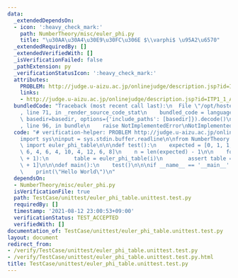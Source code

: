 ```yaml
---
data:
  _extendedDependsOn:
  - icon: ':heavy_check_mark:'
    path: NumberTheory/misc/euler_phi.py
    title: "\u30AA\u30A4\u30E9\u30FC\u306E $\\varphi$ \u95A2\u6570"
  _extendedRequiredBy: []
  _extendedVerifiedWith: []
  _isVerificationFailed: false
  _pathExtension: py
  _verificationStatusIcon: ':heavy_check_mark:'
  attributes:
    PROBLEM: http://judge.u-aizu.ac.jp/onlinejudge/description.jsp?id=ITP1_1_A
    links:
    - http://judge.u-aizu.ac.jp/onlinejudge/description.jsp?id=ITP1_1_A
  bundledCode: "Traceback (most recent call last):\n  File \"/opt/hostedtoolcache/Python/3.9.6/x64/lib/python3.9/site-packages/onlinejudge_verify/documentation/build.py\"\
    , line 71, in _render_source_code_stat\n    bundled_code = language.bundle(stat.path,\
    \ basedir=basedir, options={'include_paths': [basedir]}).decode()\n  File \"/opt/hostedtoolcache/Python/3.9.6/x64/lib/python3.9/site-packages/onlinejudge_verify/languages/python.py\"\
    , line 96, in bundle\n    raise NotImplementedError\nNotImplementedError\n"
  code: "# verification-helper: PROBLEM http://judge.u-aizu.ac.jp/onlinejudge/description.jsp?id=ITP1_1_A\n\
    import sys\ninput = sys.stdin.buffer.readline\n\nfrom NumberTheory.misc.euler_phi\
    \ import euler_phi_table\n\n\ndef test():\n    expected = [0, 1, 1, 2, 2, 4, 2,\
    \ 6, 4, 6, 4, 10, 4, 12, 6, 8]\n    n = len(expected) - 1\n\n    for i in range(n\
    \ + 1):\n        table = euler_phi_table(i)\n        assert table == expected[:i\
    \ + 1]\n\n\ndef main():\n    test()\n\n\nif __name__ == '__main__':\n    main()\n\
    \    print(\"Hello World\")\n"
  dependsOn:
  - NumberTheory/misc/euler_phi.py
  isVerificationFile: true
  path: TestCase/unittest/euler_phi_table.unittest.test.py
  requiredBy: []
  timestamp: '2021-08-12 23:00:53+09:00'
  verificationStatus: TEST_ACCEPTED
  verifiedWith: []
documentation_of: TestCase/unittest/euler_phi_table.unittest.test.py
layout: document
redirect_from:
- /verify/TestCase/unittest/euler_phi_table.unittest.test.py
- /verify/TestCase/unittest/euler_phi_table.unittest.test.py.html
title: TestCase/unittest/euler_phi_table.unittest.test.py
---
```

